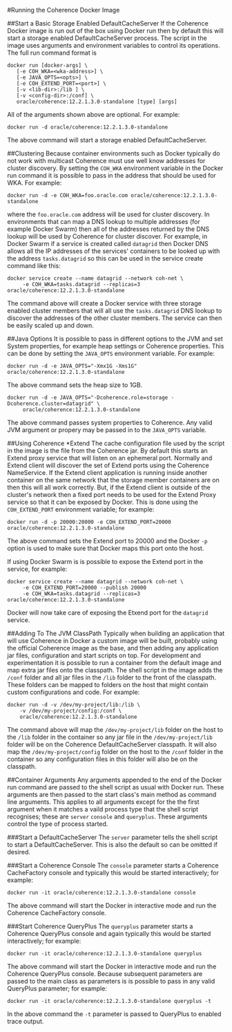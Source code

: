 #Running the Coherence Docker Image

##Start a Basic Storage Enabled DefaultCacheServer
If the Coherence Docker image is run out of the box using Docker run then by default this will start a storage enabled DefaultCacheServer process. The script in the image uses arguments and environment variables to control its operations. The full run command format is

```
docker run [docker-args] \
   [-e COH_WKA=<wka-address>] \
   [-e JAVA_OPTS=<opts>] \
   [-e COH_EXTEND_PORT=<port>] \
   [-v <lib-dir>:/lib ] \
   [-v <config-dir>:/conf] \
   oracle/coherence:12.2.1.3.0-standalone [type] [args]
```

All of the arguments shown above are optional. For example:
 
`docker run -d oracle/coherence:12.2.1.3.0-standalone`

The above command will start a storage enabled DefaultCacheServer.

##Clustering
Because container environments such as Docker typically do not work with multicast Coherence must use well know addresses for cluster discovery. By setting the `COH_WKA` environment variable in the Docker run command it is possible to pass in the address that should be used for WKA. For example:
     
`docker run -d -e COH_WKA=foo.oracle.com oracle/coherence:12.2.1.3.0-standalone`

where the `foo.oracle.com` address will be used for cluster discovery. In environments that can map a DNS lookup to multiple addresses (for example Docker Swarm) then all of the addresses returned by the DNS lookup will be used by Coherence for cluster discover. For example, in Docker Swarm if a service is created called `datagrid` then Docker DNS allows all the IP addresses of the services' containers to be looked up with the address `tasks.datagrid` so this can be used in the service create command like this:
  
```
docker service create --name datagrid --network coh-net \
     -e COH_WKA=tasks.datagrid --replicas=3 oracle/coherence:12.2.1.3.0-standalone
```  

The command above will create a Docker service with three storage enabled cluster members that will all use the `tasks.datagrid` DNS lookup to discover the addresses of the other cluster members. The service can then be easily scaled up and down.
     
##Java Options
It is possible to pass in different options to the JVM and set System properties, for example heap settings or Coherence properties. This can be done by setting the `JAVA_OPTS` environment variable. For example:
     
`docker run -d -e JAVA_OPTS="-Xmx1G -Xms1G" oracle/coherence:12.2.1.3.0-standalone`
     
The above command sets the heap size to 1GB.

```
docker run -d -e JAVA_OPTS="-Dcoherence.role=storage -Dcoherence.cluster=datagrid" \
     oracle/coherence:12.2.1.3.0-standalone
```
The above command passes system properties to Coherence. Any valid JVM argument or propery may be passed in to the `JAVA_OPTS` variable.
      
##Using Coherence *Extend
The cache configuration file used by the script in the image is the file from the Coherence jar. By default this starts an Extend proxy service that will listen on an ephemeral port. Normally and Extend client will discover the set of Extend ports using the Coherence NameService. If the Extend client application is running inside another container on the same network that the storage member containers are on then this will all work correctly. But, if the Extend client is outside of the cluster's network then a fixed port needs to be used for the Extend Proxy service so that it can be exposed by Docker. This is done using the `COH_EXTEND_PORT` environment variable; for example:

```
docker run -d -p 20000:20000 -e COH_EXTEND_PORT=20000 oracle/coherence:12.2.1.3.0-standalone
```
The above command sets the Extend port to 20000 and the Docker `-p` option is used to make sure that Docker maps this port onto the host.

If using Docker Swarm is is possible to expose the Extend port in the service, for example:
```
docker service create --name datagrid --network coh-net \
     -e COH_EXTEND_PORT=20000 --publish 20000
     -e COH_WKA=tasks.datagrid --replicas=3 oracle/coherence:12.2.1.3.0-standalone
```  
Docker will now take care of exposing the Etxend port for the `datagrid` service.

##Adding To The JVM ClassPath
Typically when building an application that will use Coherence in Docker a custom image will be built, probably using the official Coherence image as the base, and then adding any application jar files, configuration and start scripts on top. For development and experimentation it is possible to run a container from the default image and map extra jar files onto the classpath. The shell script in the image adds the `/conf` folder and all jar files in the `/lib` folder to the front of the classpath. These folders can be mapped to folders on the host that might contain custom configurations and code. For example:
  
```
docker run -d -v /dev/my-project/lib:/lib \
    -v /dev/my-project/config:/conf \
    oracle/coherence:12.2.1.3.0-standalone
```  
The command above will map the `/dev/my-project/lib` folder on the host to the `/lib` folder in the container so any jar file in the `/dev/my-project/lib` folder will be on the Coherence DefaultCacheServer classpath. It will also map the `/dev/my-project/config` folder on the host to the `/conf` folder in the container so any configuration files in this folder will also be on the classpath.
          
##Container Arguments
Any arguments appended to the end of the Docker run command are passed to the shell script as usual with Docker run. These arguments are then passed to the start class's main method as command line arguments. This applies to all arguments except for the the first argument when it matches a vaild process type that the shell script recognises; these are `server` `console` and `queryplus`. These arguments control the type of process started.

###Start a DefaultCacheServer
The `server` parameter tells the shell script to start a DefaultCacheServer. This is also the default so can be omitted if desired.

###Start a Coherence Console
The `console` parameter starts a Coherence CacheFactory console and typically this would be started interactively; for example:

`docker run -it oracle/coherence:12.2.1.3.0-standalone console`

The above command will start the Docker in interactive mode and run the Coherence CacheFactory console.

###Start Coherence QueryPlus
The `queryplus` parameter starts a Coherence QueryPlus console and again typically this would be started interactively; for example:

`docker run -it oracle/coherence:12.2.1.3.0-standalone queryplus`

The above command will start the Docker in interactive mode and run the Coherence QueryPlus console. Because subsequent parameters are passed to the main class as parameters is is possible to pass in any valid QueryPlus parameter; for example:

`docker run -it oracle/coherence:12.2.1.3.0-standalone queryplus -t`

In the above command the `-t` parameter is passed to QueryPlus to enabled trace output.  


